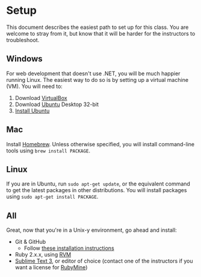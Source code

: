 # Setup

This document describes the easiest path to set up for this class.  You are welcome to stray from it, but know that it will be harder for the instructors to troubleshoot.

## Windows

For web development that doesn't use .NET, you will be much happier running Linux.  The easiest way to do so is by setting up a virtual machine (VM).  You will need to:

1. Download [VirtualBox](https://www.virtualbox.org)
1. Download [Ubuntu](http://www.ubuntu.com) Desktop 32-bit
1. [Install Ubuntu](http://www.psychocats.net/ubuntu/virtualbox)

## Mac

Install [Homebrew](http://brew.sh).  Unless otherwise specified, you will install command-line tools using `brew install PACKAGE`.

## Linux

If you are in Ubuntu, run `sudo apt-get update`, or the equivalent command to get the latest packages in other distributions.  You will install packages using `sudo apt-get install PACKAGE`.

## All

Great, now that you're in a Unix-y environment, go ahead and install:

* Git & GitHub
  * Follow [these installation instructions](https://training.github.com/articles/github-class-prerequisites/)
* Ruby 2.x.x, using [RVM](https://rvm.io)
* [Sublime Text 3](http://www.sublimetext.com/3), or editor of choice (contact one of the instructors if you want a license for [RubyMine](http://www.jetbrains.com/ruby/))
